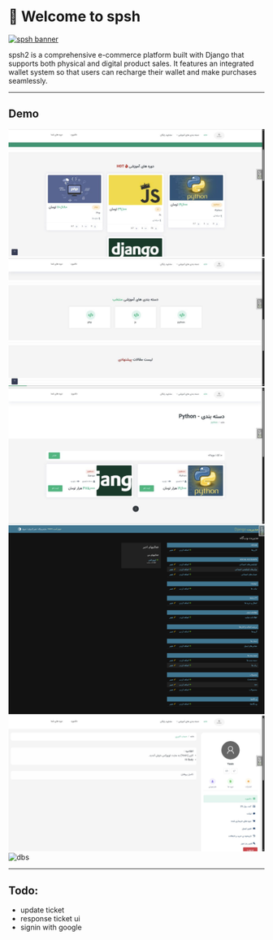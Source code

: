 # 👋 Welcome to spsh

[![spsh banner](./images/logo/logo-no-background.png)](https://opozex.com)

spsh2 is a comprehensive e-commerce platform built with Django that supports both physical and digital product sales. It features an integrated wallet system so that users can recharge their wallet and make purchases seamlessly.

---

## Demo

![home](./demo/home.jpg)
![category](./demo/category.jpg)
![filter](./demo/filters.jpg)
![dashboard](./demo/admin.png)
![dashboard](./demo/dashboard.jpg)
![dbs](./myapp_models.png)

---

## Todo:

- update ticket
- response ticket ui
- signin with google
